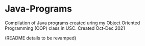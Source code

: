 # Java-Programs
 Compilation of Java programs created uring my Object Oriented Programming (OOP) class in USC.
 Created Oct-Dec 2021

 (README details to be revamped)
